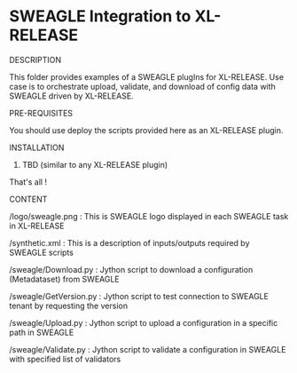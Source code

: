# SWEAGLE Integration to XL-RELEASE

DESCRIPTION

This folder provides examples of a SWEAGLE plugIns for XL-RELEASE.
Use case is to orchestrate upload, validate, and download of config data with SWEAGLE driven by XL-RELEASE.


PRE-REQUISITES

You should use deploy the scripts provided here as an XL-RELEASE plugin.


INSTALLATION

1. TBD (similar to any XL-RELEASE plugin)

That's all !


CONTENT

/logo/sweagle.png : This is SWEAGLE logo displayed in each SWEAGLE task in XL-RELEASE

/synthetic.xml : This is a description of inputs/outputs required by SWEAGLE scripts

/sweagle/Download.py : Jython script to download a configuration (Metadataset) from SWEAGLE

/sweagle/GetVersion.py : Jython script to test connection to SWEAGLE tenant by requesting the version

/sweagle/Upload.py : Jython script to upload a configuration in a specific path in SWEAGLE

/sweagle/Validate.py : Jython script to validate a configuration in SWEAGLE with specified list of validators
